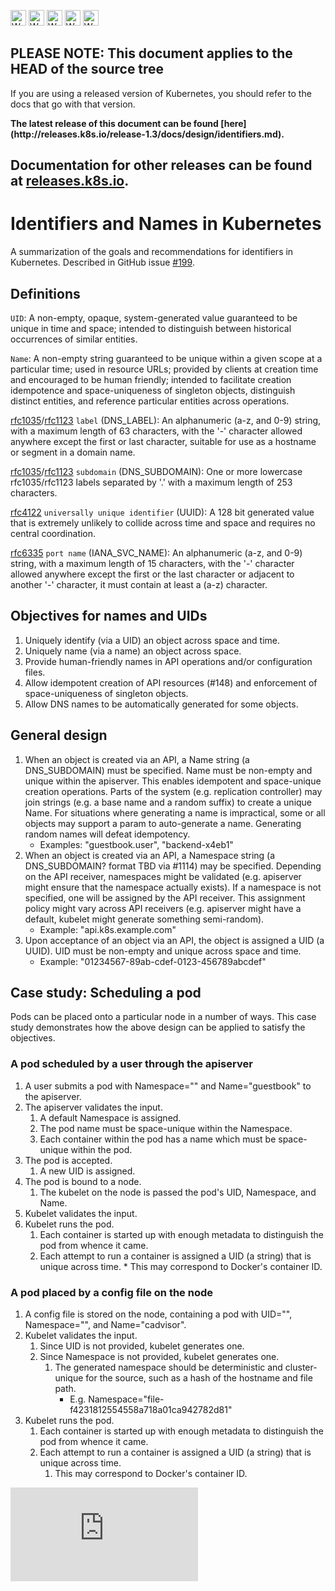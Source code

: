 <!-- BEGIN MUNGE: UNVERSIONED_WARNING -->

<!-- BEGIN STRIP_FOR_RELEASE -->

<img src="http://kubernetes.io/img/warning.png" alt="WARNING"
     width="25" height="25">
<img src="http://kubernetes.io/img/warning.png" alt="WARNING"
     width="25" height="25">
<img src="http://kubernetes.io/img/warning.png" alt="WARNING"
     width="25" height="25">
<img src="http://kubernetes.io/img/warning.png" alt="WARNING"
     width="25" height="25">
<img src="http://kubernetes.io/img/warning.png" alt="WARNING"
     width="25" height="25">

<h2>PLEASE NOTE: This document applies to the HEAD of the source tree</h2>

If you are using a released version of Kubernetes, you should
refer to the docs that go with that version.

<!-- TAG RELEASE_LINK, added by the munger automatically -->
<strong>
The latest release of this document can be found
[here](http://releases.k8s.io/release-1.3/docs/design/identifiers.md).

Documentation for other releases can be found at
[releases.k8s.io](http://releases.k8s.io).
</strong>
--

<!-- END STRIP_FOR_RELEASE -->

<!-- END MUNGE: UNVERSIONED_WARNING -->

# Identifiers and Names in Kubernetes

A summarization of the goals and recommendations for identifiers in Kubernetes.
Described in GitHub issue [#199](http://issue.k8s.io/199).


## Definitions

`UID`: A non-empty, opaque, system-generated value guaranteed to be unique in time
and space; intended to distinguish between historical occurrences of similar
entities.

`Name`: A non-empty string guaranteed to be unique within a given scope at a
particular time; used in resource URLs; provided by clients at creation time and
encouraged to be human friendly; intended to facilitate creation idempotence and
space-uniqueness of singleton objects, distinguish distinct entities, and
reference particular entities across operations.

[rfc1035](http://www.ietf.org/rfc/rfc1035.txt)/[rfc1123](http://www.ietf.org/rfc/rfc1123.txt) `label` (DNS_LABEL):
An alphanumeric (a-z, and 0-9) string, with a maximum length of 63 characters,
with the '-' character allowed anywhere except the first or last character,
suitable for use as a hostname or segment in a domain name.

[rfc1035](http://www.ietf.org/rfc/rfc1035.txt)/[rfc1123](http://www.ietf.org/rfc/rfc1123.txt) `subdomain` (DNS_SUBDOMAIN):
One or more lowercase rfc1035/rfc1123 labels separated by '.' with a maximum
length of 253 characters.

[rfc4122](http://www.ietf.org/rfc/rfc4122.txt) `universally unique identifier` (UUID):
A 128 bit generated value that is extremely unlikely to collide across time and
space and requires no central coordination.

[rfc6335](https://tools.ietf.org/rfc/rfc6335.txt) `port name` (IANA_SVC_NAME):
An alphanumeric (a-z, and 0-9) string, with a maximum length of 15 characters,
with the '-' character allowed anywhere except the first or the last character
or adjacent to another '-' character, it must contain at least a (a-z)
character.

## Objectives for names and UIDs

1. Uniquely identify (via a UID) an object across space and time.
2. Uniquely name (via a name) an object across space.
3. Provide human-friendly names in API operations and/or configuration files.
4. Allow idempotent creation of API resources (#148) and enforcement of
space-uniqueness of singleton objects.
5. Allow DNS names to be automatically generated for some objects.


## General design

1. When an object is created via an API, a Name string (a DNS_SUBDOMAIN) must
be specified. Name must be non-empty and unique within the apiserver. This
enables idempotent and space-unique creation operations. Parts of the system
(e.g. replication controller) may join strings (e.g. a base name and a random
suffix) to create a unique Name. For situations where generating a name is
impractical, some or all objects may support a param to auto-generate a name.
Generating random names will defeat idempotency.
   * Examples: "guestbook.user", "backend-x4eb1"
2. When an object is created via an API, a Namespace string (a DNS_SUBDOMAIN?
format TBD via #1114) may be specified. Depending on the API receiver,
namespaces might be validated (e.g. apiserver might ensure that the namespace
actually exists). If a namespace is not specified, one will be assigned by the
API receiver. This assignment policy might vary across API receivers (e.g.
apiserver might have a default, kubelet might generate something semi-random).
   * Example: "api.k8s.example.com"
3. Upon acceptance of an object via an API, the object is assigned a UID
(a UUID). UID must be non-empty and unique across space and time.
   * Example: "01234567-89ab-cdef-0123-456789abcdef"

## Case study: Scheduling a pod

Pods can be placed onto a particular node in a number of ways. This case study
demonstrates how the above design can be applied to satisfy the objectives.

### A pod scheduled by a user through the apiserver

1. A user submits a pod with Namespace="" and Name="guestbook" to the apiserver.
2. The apiserver validates the input.
   1. A default Namespace is assigned.
   2. The pod name must be space-unique within the Namespace.
   3. Each container within the pod has a name which must be space-unique within
the pod.
3. The pod is accepted.
   1. A new UID is assigned.
4. The pod is bound to a node.
   1. The kubelet on the node is passed the pod's UID, Namespace, and Name.
5. Kubelet validates the input.
6. Kubelet runs the pod.
   1. Each container is started up with enough metadata to distinguish the pod
from whence it came.
   2. Each attempt to run a container is assigned a UID (a string) that is
unique across time. * This may correspond to Docker's container ID.

### A pod placed by a config file on the node

1. A config file is stored on the node, containing a pod with UID="",
Namespace="", and Name="cadvisor".
2. Kubelet validates the input.
   1. Since UID is not provided, kubelet generates one.
   2. Since Namespace is not provided, kubelet generates one.
      1. The generated namespace should be deterministic and cluster-unique for
the source, such as a hash of the hostname and file path.
         * E.g. Namespace="file-f4231812554558a718a01ca942782d81"
3. Kubelet runs the pod.
   1. Each container is started up with enough metadata to distinguish the pod
from whence it came.
   2. Each attempt to run a container is assigned a UID (a string) that is
unique across time.
      1. This may correspond to Docker's container ID.


<!-- BEGIN MUNGE: GENERATED_ANALYTICS -->
[![Analytics](https://kubernetes-site.appspot.com/UA-36037335-10/GitHub/docs/design/identifiers.md?pixel)]()
<!-- END MUNGE: GENERATED_ANALYTICS -->
